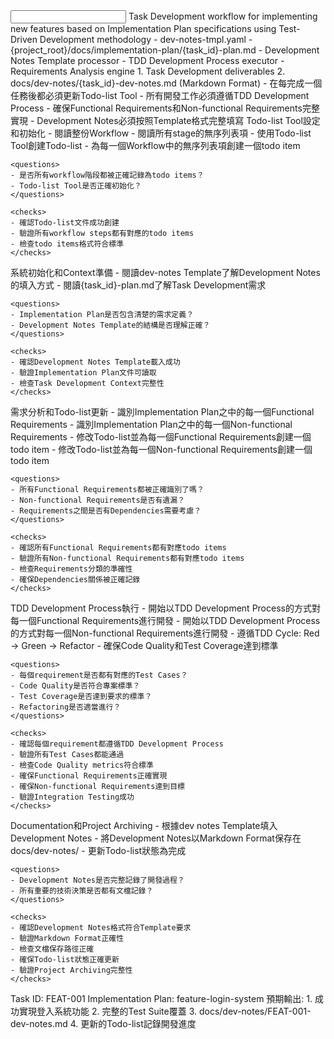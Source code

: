 <input>
  <context>
    Task Development workflow for implementing new features based on Implementation Plan specifications using Test-Driven Development methodology
  </context>
  <templates>
    - dev-notes-tmpl.yaml
    - {project_root}/docs/implementation-plan/{task_id}-plan.md
  </templates>
  <subagent-list>
    - Development Notes Template processor
    - TDD Development Process executor  
    - Requirements Analysis engine
  </subagent-list>
</input>

<output>
1. Task Development deliverables
2. docs/dev-notes/{task_id}-dev-notes.md (Markdown Format)
</output>

<constraints importance="Critical">
- 在每完成一個任務後都必須更新Todo-list Tool
- 所有開發工作必須遵循TDD Development Process
- 確保Functional Requirements和Non-functional Requirements完整實現
- Development Notes必須按照Template格式完整填寫
</constraints>

<workflow importance="Critical">
  <stage id="1: todo-list-setup" level_of_think="think" read_token_budget="low" write_token_budget="medium" cache_read_budget="low">
    Todo-list Tool設定和初始化
    - 閱讀整份Workflow
    - 閱讀所有stage的無序列表項
    - 使用Todo-list Tool創建Todo-list  
    - 為每一個Workflow中的無序列表項創建一個todo item
    
    <questions>
    - 是否所有workflow階段都被正確記錄為todo items？
    - Todo-list Tool是否正確初始化？
    </questions>
    
    <checks>
    - 確認Todo-list文件成功創建
    - 驗證所有workflow steps都有對應的todo items
    - 檢查todo items格式符合標準
    </checks>
  </stage>

  <stage id="2: initialization" level_of_think="think" read_token_budget="high" write_token_budget="low" cache_read_budget="medium">
    系統初始化和Context準備
    - 閱讀dev-notes Template了解Development Notes的填入方式
    - 閱讀{task_id}-plan.md了解Task Development需求
    
    <questions>
    - Implementation Plan是否包含清楚的需求定義？
    - Development Notes Template的結構是否理解正確？
    </questions>
    
    <checks>
    - 確認Development Notes Template載入成功
    - 驗證Implementation Plan文件可讀取
    - 檢查Task Development Context完整性
    </checks>
  </stage>

  <stage id="3: requirement-analysis" level_of_think="think hard" read_token_budget="high" write_token_budget="medium" cache_read_budget="high">
    需求分析和Todo-list更新
    - 識別Implementation Plan之中的每一個Functional Requirements
    - 識別Implementation Plan之中的每一個Non-functional Requirements  
    - 修改Todo-list並為每一個Functional Requirements創建一個todo item
    - 修改Todo-list並為每一個Non-functional Requirements創建一個todo item
    
    <questions>
    - 所有Functional Requirements都被正確識別了嗎？
    - Non-functional Requirements是否有遺漏？
    - Requirements之間是否有Dependencies需要考慮？
    </questions>
    
    <checks>
    - 確認所有Functional Requirements都有對應todo items
    - 驗證所有Non-functional Requirements都有對應todo items
    - 檢查Requirements分類的準確性
    - 確保Dependencies關係被正確記錄
    </checks>
  </stage>

  <stage id="4: tdd-development" level_of_think="ultra think" read_token_budget="high" write_token_budget="high" cache_write_budget="high" cache_read_budget="high">
    TDD Development Process執行
    - 開始以TDD Development Process的方式對每一個Functional Requirements進行開發
    - 開始以TDD Development Process的方式對每一個Non-functional Requirements進行開發
    - 遵循TDD Cycle: Red → Green → Refactor
    - 確保Code Quality和Test Coverage達到標準
    
    <questions>
    - 每個requirement是否都有對應的Test Cases？
    - Code Quality是否符合專案標準？
    - Test Coverage是否達到要求的標準？
    - Refactoring是否適當進行？
    </questions>
    
    <checks>
    - 確認每個requirement都遵循TDD Development Process
    - 驗證所有Test Cases都能通過
    - 檢查Code Quality metrics符合標準
    - 確保Functional Requirements正確實現
    - 確保Non-functional Requirements達到目標
    - 驗證Integration Testing成功
    </checks>
  </stage>

  <stage id="5: documentation" level_of_think="think" read_token_budget="medium" write_token_budget="high" cache_write_budget="medium" cache_read_budget="low">
    Documentation和Project Archiving
    - 根據dev notes Template填入Development Notes
    - 將Development Notes以Markdown Format保存在docs/dev-notes/
    - 更新Todo-list狀態為完成
    
    <questions>
    - Development Notes是否完整記錄了開發過程？
    - 所有重要的技術決策是否都有文檔記錄？
    </questions>
    
    <checks>
    - 確認Development Notes格式符合Template要求
    - 驗證Markdown Format正確性
    - 檢查文檔保存路徑正確
    - 確保Todo-list狀態正確更新
    - 驗證Project Archiving完整性
    </checks>
  </stage>
</workflow>

<example>
Task ID: FEAT-001
Implementation Plan: feature-login-system
預期輸出:
1. 成功實現登入系統功能
2. 完整的Test Suite覆蓋
3. docs/dev-notes/FEAT-001-dev-notes.md
4. 更新的Todo-list記錄開發進度
</example>